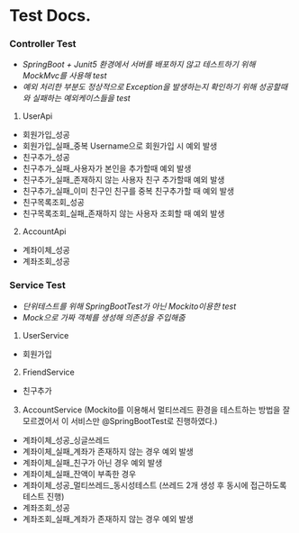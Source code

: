 # Test Docs.

### Controller Test
- *SpringBoot + Junit5 환경에서 서버를 배포하지 않고 테스트하기 위해 MockMvc를 사용해 test*
- *예외 처리한 부분도 정상적으로 Exception을 발생하는지 확인하기 위해 성공할때와 실패하는 예외케이스들을 test*

1. UserApi
  - 회원가입_성공
  - 회원가입_실패_중복 Username으로 회원가입 시 예외 발생
  - 친구추가_성공
  - 친구추가_실패_사용자가 본인을 추가할때 예외 발생
  - 친구추가_실패_존재하지 않는 사용자 친구 추가할때 예외 발생
  - 친구추가_실패_이미 친구인 친구를 중복 친구추가할 때 예외 발생
  - 친구목록조회_성공
  - 친구목록조회_실패_존재하지 않는 사용자 조회할 때 예외 발생

2. AccountApi
  - 계좌이체_성공
  - 계좌조회_성공

### Service Test
- *단위테스트를 위해 SpringBootTest가 아닌 Mockito이용한 test*
- *Mock으로 가짜 객체를 생성해 의존성을 주입해줌*

1. UserService
  - 회원가입

2. FriendService
  - 친구추가

3. AccountService (Mockito를 이용해서 멀티쓰레드 환경을 테스트하는 방법을 잘 모르겠어서 이 서비스만 @SpringBootTest로 진행하였다.)
  - 계좌이체_성공_싱글쓰레드
  - 계좌이체_실패_계좌가 존재하지 않는 경우 예외 발생
  - 계좌이체_실패_친구가 아닌 경우 예외 발생
  - 계좌이체_실패_잔액이 부족한 경우
  - 계좌이체_성공_멀티쓰레드_동시성테스트 (쓰레드 2개 생성 후 동시에 접근하도록 테스트 진행)
  - 계좌조회_성공
  - 계좌조회_실패_계좌가 존재하지 않는 경우 예외 발생
